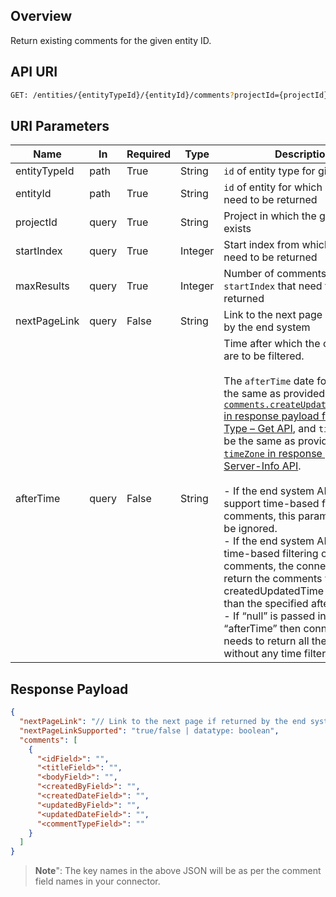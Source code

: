## Overview
Return existing comments for the given entity ID.

## API URI
```bash
GET: /entities/{entityTypeId}/{entityId}/comments?projectId={projectId}&startIndex=<startIndex>&maxResults=<maxResults>&nextPageLink=<nextPageLink>&afterTime=<afterTime>
```


## URI Parameters
| **Name**        | **In** | **Required** | **Type**  | **Description** |
|-----------------|--------|--------------|-----------|-----------------|
| entityTypeId    | path   | True         | String    | `id` of entity type for given entityId |
| entityId        | path   | True         | String    | `id` of entity for which comments need to be returned |
| projectId       | query  | True         | String    | Project in which the given entity exists |
| startIndex      | query  | True         | Integer   | Start index from which comments need to be returned |
| maxResults      | query  | True         | Integer   | Number of comments from `startIndex` that need to be returned |
| nextPageLink    | query  | False        | String    | Link to the next page if returned by the end system |
| afterTime       | query  | False        | String    | Time after which the comments are to be filtered.<br><br>The `afterTime` date format will be the same as provided in [`comments.createUpdateDateFormat` in response payload for Entity Type – Get API](entity-type-get.md#response-payload), and `timeZone` will be the same as provided in [`timeZone` in response payload for Server-Info API](server-info.md#response-payload).<br><br>- If the end system API does not support time-based filtering on comments, this parameter may be ignored.<br>- If the end system API supports time-based filtering on comments, the connector should return the comments with a createdUpdatedTime greater than the specified afterTime.<br>- If “null” is passed in the “afterTime” then connector needs to return all the comments without any time filter applied.

## Response Payload
```json
{
  "nextPageLink": "// Link to the next page if returned by the end system",
  "nextPageLinkSupported": "true/false | datatype: boolean",
  "comments": [
    {
      "<idField>": "",
      "<titleField>": "",
      "<bodyField>": "",
      "<createdByField>": "",
      "<createdDateField>": "",
      "<updatedByField>": "",
      "<updatedDateField>": "",
      "<commentTypeField>": ""
    }
  ]
}
```


>**Note**": The key names in the above JSON will be as per the comment field names in your connector.



